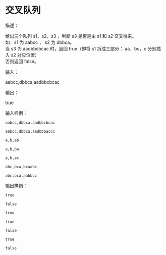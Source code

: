 # 交叉队列

描述：   

  给出三个队列 s1，s2，s3 ，判断 s3 是否是由 s1 和 s2 交叉得来。  
  如：s1 为 aabcc ， s2 为 dbbca。  
  当 s3 为 aadbbcbcac 时，返回 true（即将 s1 拆成三部分： aa，bc，c 分别插入 s2 对应位置）  
  否则返回 false。  

输入：    

  aabcc,dbbca,aadbbcbcac

输出：   

  true

输入样例：  
```
aabcc,dbbca,aadbbcbcac

aabcc,dbbca,aadbbbaccc

a,b,ab

a,b,ba

a,b,ac

abc,bca,bcaabc

abc,bca,aabbcc
```

输出样例：    
```
true

false

true

true

false

true

false
```